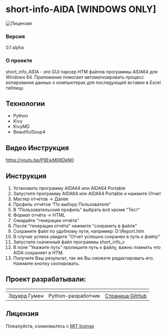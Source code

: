 # short-info-AIDA [WINDOWS ONLY]
![Лицензия](https://img.shields.io/github/license/HRSpaceX/backend)

### Версия

0.1 alpha

### О проекте
short_info_AIDA - это GUI парсер HTM файлов программы AIDA64 для Windows 64.
Приложение помогает автоматизировать процесс копирования данных о компьютерах для последующей вставки в Excel таблицу.

## Технологии
- Python
- Kivy
- KivyMD
- BeautifulSoup4

## Видео Инструкция

https://youtu.be/P9EwM06DkN0

## Инструкция

1. Установить программу AIDA64 или AIDA64 Portable
2. Запустите программу AIDA64 или AIDA64 Portable и нажмите Отчет
3. Мастер отчетов -> Далее
4. Профиль отчётов "По выбору Пользователя"
5. В "Пользовательский профиль" выбрать всё кроме "Тест"
6. Формат отчёта -> HTML
7. Ожидайте "генерации отчёта"
8. После "генерации отчёта" нажмите "сохранить в файле"
9. Сохраните файл по удобному пути, например: D:\Report.htm
10. В случае успеха увидете "Отчет успешно сохранен в *путь к файлу*"
11. Запустите скаченный файл программы short_info_v 
12. В поле "Укажите путь" пропишите путь к файлу, важно помнить что AIDA сохраняет в HTM.
13. Получите Ваш результат, так же Вы сможете редактировать его. Нажмите кнопку скопировать.


## Проект разрабатывали:

| <!-- --> | <!-- -->      | <!-- -->    |
|----------|---------------|-------------|
| Эдуард Гумен | Python-разработчик | [Cтраница GitHub](https://github.com/hydrospirt) |


## Лицензия

Пожалуйста, ознакомьтесь с [MIT license](https://github.com/hydrospirt/short-info-AIDA?tab=MIT-1-ov-file)